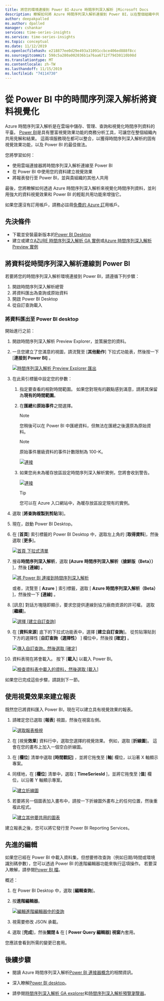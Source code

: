 ```yaml
---
title: 將您的環境連接到 Power BI-Azure 時間序列深入解析 |Microsoft Docs
description: 瞭解如何將 Azure 時間序列深入解析連接到 Power BI，以在整個組織中共用、繪製圖表和顯示資料。
author: deepakpalled
ms.author: dpalled
manager: cshankar
services: time-series-insights
ms.service: time-series-insights
ms.topic: conceptual
ms.date: 11/12/2019
ms.openlocfilehash: e218877ee0d29e493a31091ccbce406ed888f8cc
ms.sourcegitcommit: 598c5a280a002036b1a76aa6712f79d30110b98d
ms.translationtype: MT
ms.contentlocale: zh-TW
ms.lasthandoff: 11/15/2019
ms.locfileid: "74114730"
---
```

# <a name="visualize-data-from-time-series-insights-in-power-bi"></a>從 Power BI 中的時間序列深入解析將資料視覺化

Azure 時間序列深入解析是在雲端中儲存、管理、查詢和視覺化時間序列資料的平臺。 [Power BI](https://powerbi.microsoft.com)是具有豐富視覺效果功能的商務分析工具，可讓您在整個組織內共用見解和結果。 這兩項服務現在都可以整合，以獲得時間序列深入解析的固有視覺效果功能，以及 Power BI 的最佳做法。

您將學習如何：

* 使用雲端連接器將時間序列深入解析連線至 Power BI
* 在 Power BI 中使用您的資料建立視覺效果
* 將報表發行至 Power BI，並與貴組織的其他人共用

最後，您將瞭解如何透過 Azure 時間序列深入解析來視覺化時間序列資料，並利用強大的資料視覺效果和 Power BI 的輕鬆共用功能來增強它。

如果您還沒有訂用帳戶，請務必註冊[免費的 Azure 訂](https://azure.microsoft.com/free/)用帳戶。

## <a name="prerequisites"></a>先決條件

* 下載並安裝最新版本的[Power BI Desktop](https://powerbi.microsoft.com/downloads/)
* 建立或建立[AZURE 時間序列深入解析 GA 實例](time-series-insights-get-started.md)或[Azure 時間序列深入解析 Preview 實例](time-series-insights-update-how-to-manage.md)

## <a name="connect-data-from-time-series-insights-to-power-bi"></a>將資料從時間序列深入解析連線到 Power BI

若要將您的時間序列深入解析環境連接到 Power BI，請遵循下列步驟：

1. 開啟時間序列深入解析總管                      
1. 將資料匯出為查詢或原始資料                       
1. 開啟 Power BI Desktop
1. 從自訂查詢載入

### <a name="export-data-into-power-bi-desktop"></a>將資料匯出至 Power BI desktop

開始進行之前：

1. 開啟時間序列深入解析 Preview Explorer，並策展您的資料。
1. 一旦您建立了您滿意的視圖，請流覽至 [**其他動作**] 下拉式功能表，然後按一下 [**連接到 Power BI]** 。 

    [![時間序列深入解析 Preview Explorer 匯出](media/how-to-connect-power-bi/time-series-insights-export-option.png)](media/how-to-connect-power-bi/time-series-insights-export-option.png#lightbox)

1. 在此索引標籤中設定您的參數：

   1. 指定要查看的相對時間範圍。 如果您對現有的觀點感到滿意，請將其保留為**現有的時間範圍**。 
   1. 在**匯總**和**原始事件**之間選擇。 
   
       > [!NOTE]
       > 您稍後可以在 Power BI 中匯總資料，但無法在匯總之後還原為原始資料。 
       
       > [!NOTE]
       > 原始事件層級資料的事件計數限制為 100-K。

       [![連接](media/how-to-connect-power-bi/connect-to-power-bi.png)](media/how-to-connect-power-bi/connect-to-power-bi.png#lightbox)

   1. 如果您尚未為暖存放區設定時間序列深入解析實例，您將會收到警告。

       [![連接](media/how-to-connect-power-bi/connect-to-power-bi-warning.png)](media/how-to-connect-power-bi/connect-to-power-bi-warning.png#lightbox)

       > [!TIP]
       > 您可以在 Azure 入口網站中，為暖存放區設定現有的實例。

1. 選取 [**將查詢複製到剪貼**簿]。
1. 現在，啟動 Power BI Desktop。
1. 在 [**首頁**] 索引標籤的 Power BI Desktop 中，選取左上角的 [**取得資料**]，然後選取 [**更多**]。

    [![首頁 下拉式清單](media/how-to-connect-power-bi/power-bi-home-drop-down.png)](media/how-to-connect-power-bi/power-bi-home-drop-down.png#lightbox)

1. 搜尋**時間序列深入解析**，選取 **[Azure 時間序列深入解析（搶鮮版（Beta））** ]，然後 **[連線]** 。

    [![將 Power BI 連接到時間序列深入解析](media/how-to-connect-power-bi/connect-to-time-series-insights.png)](media/how-to-connect-power-bi/connect-to-time-series-insights.png#lightbox)

    或者，流覽至 [ **Azure** ] 索引標籤，選取 [ **Azure 時間序列深入解析（Beta）** ]，然後按一下 **[連線]** 。
    
1. [訊息] 對話方塊隨即顯示，要求您提供連線到協力廠商資源的許可權。 選取 [**繼續**]。

    [![選擇 [建立自訂查詢]](media/how-to-connect-power-bi/confirm-the-connection.png)](media/how-to-connect-power-bi/confirm-the-connection.png#lightbox)

1. 在 [**資料來源**] 底下的下拉式功能表中，選擇 [**建立自訂查詢**]。 從剪貼簿貼到下方的選擇性 [**自訂查詢（選擇性）** ] 欄位中，然後按 **[確定]** 。

    [![傳入自訂查詢，然後選取 [確定]](media/how-to-connect-power-bi/custom-query-load.png)](media/how-to-connect-power-bi/custom-query-load.png#lightbox)  

1. 資料表現在將會載入。 按下 [**載入**] 以載入 Power BI。

    [![檢查資料表中載入的資料，然後選取 [載入]](media/how-to-connect-power-bi/review-the-loaded-data-table.png)](media/how-to-connect-power-bi/review-the-loaded-data-table.png#lightbox)  

如果您已完成這些步驟，請跳到下一節。

## <a name="create-a-report-with-visuals"></a>使用視覺效果來建立報表

既然您已將資料匯入 Power BI，現在可以建立具有視覺效果的報表。

1. 請確定您已選取 [**報表**] 視圖，然後在視窗左側。

    [![選取報表檢視](media/how-to-connect-power-bi/select-the-report-view.png)](media/how-to-connect-power-bi/select-the-report-view.png#lightbox)

1.  在 [視覺**效果**] 資料行中，選取您選擇的視覺效果。 例如，選取 [**折線圖**]。 這會在您的畫布上加入一個空白折線圖。
 
1.  在 [**欄位**] 清單中選取 **[時間戳記]** ，並將它拖曳至 [**軸**] 欄位，以沿著 X 軸顯示專案。

1.  同樣地，在 [**欄位**] 清單中，選取 [ **TimeSeriesId** ]，並將它拖曳至 [**值**] 欄位，以沿著 Y 軸顯示專案。

    [![建立折線圖](media/how-to-connect-power-bi/power-bi-line-chart.png)](media/how-to-connect-power-bi/power-bi-line-chart.png#lightbox)

1.  若要將另一個圖表加入畫布中，請按一下折線圖外畫布上的任何位置，然後重複此程式。

    [![建立其他要共用的圖表](media/how-to-connect-power-bi/power-bi-additional-charts.png)](media/how-to-connect-power-bi/power-bi-additional-charts.png#lightbox)

建立報表之後，您可以將它發行至 Power BI Reporting Services。

## <a name="advanced-editing"></a>先進的編輯

如果您已經在 Power BI 中載入資料集，但想要修改查詢（例如日期/時間或環境識別碼參數），您可以透過 Power BI 的進階編輯器功能來執行這項操作。 若要深入瞭解，請參閱[Power BI 檔](https://docs.microsoft.com/power-bi/desktop-query-overview)。

概述：

1. 在 Power BI Desktop 中，選取 [**編輯查詢**]。
1. 按**進階編輯器**。

    [![編輯進階編輯器中的查詢](media/how-to-connect-power-bi/power-bi-advanced-query-editing.png)](media/how-to-connect-power-bi/power-bi-advanced-query-editing.png#lightbox)

1. 視需要修改 JSON 承載。
1. 選取 [**完成**]，然後**關閉 &** 在 [ **Power Query 編輯器] 視窗**內套用。

您應該會看到所需的變更已套用。  

## <a name="next-steps"></a>後續步驟

* 閱讀 Azure 時間序列深入解析[Power BI 連接器概念](https://docs.microsoft.com/power-bi/desktop-query-overview)的相關資訊。

* 深入瞭解[Power BI desktop](https://docs.microsoft.com/power-bi/desktop-query-overview)。

* 請參閱[時間序列深入解析 GA explorer](https://docs.microsoft.com/azure/time-series-insights/time-series-quickstart)和[時間序列深入解析預覽瀏覽器](https://docs.microsoft.com/azure/time-series-insights/time-series-insights-update-quickstart)。
